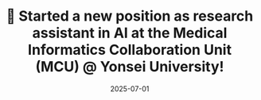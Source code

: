 ---
title: >-
    💼 Started a new position as research assistant in AI at the Medical Informatics Collaboration Unit (MCU) @ Yonsei University!
date: 2025-07-01
---